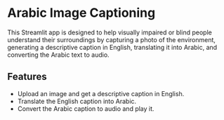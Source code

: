 # Arabic Image Captioning 

This Streamlit app is designed to help visually impaired or blind people understand their surroundings by capturing a photo of the environment, generating a descriptive caption in English, translating it into Arabic, and converting the Arabic text to audio.

## Features

- Upload an image and get a descriptive caption in English.
- Translate the English caption into Arabic.
- Convert the Arabic caption to audio and play it.



